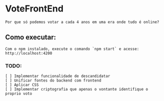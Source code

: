 # VoteFrontEnd
	Por que só podemos votar a cada 4 anos em uma era onde tudo é online?

## Como executar:
	Com o npm instalado, execute o comando `npm start` e acesse: http://localhost:4200

### TODO:
	[ ] Implementar funcionalidade de descandidatar
	[ ] Unificar fontes do backend com frontend
	[ ] Aplicar CSS
	[ ] Implementar criptografia que apenas o vontante identifique o proprio voto
	
